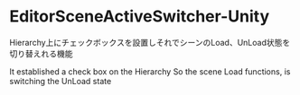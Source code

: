 # EditorSceneActiveSwitcher-Unity
Hierarchy上にチェックボックスを設置しそれでシーンのLoad、UnLoad状態を切り替えれる機能


It established a check box on the Hierarchy So the scene Load functions, is switching the UnLoad state
